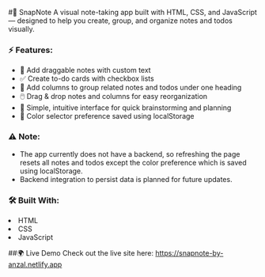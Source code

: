 #📝 SnapNote
A visual note-taking app built with HTML, CSS, and JavaScript — designed to help you create, group, and organize notes and todos visually.

<h3>⚡ Features:</h3>
<ul>
<li>🧩 Add draggable notes with custom text</li>

<li>✅ Create to-do cards with checkbox lists</li>

<li>📁 Add columns to group related notes and todos under one heading</li>

<li>🖱️ Drag & drop notes and columns for easy reorganization</li>

<li>🎨 Simple, intuitive interface for quick brainstorming and planning</li>

<li>🎨 Color selector preference saved using localStorage</li>
</ul>
<h3>⚠️ Note:</h3>
<ul>
<li>The app currently does not have a backend, so refreshing the page resets all notes and todos except the color preference which is saved using localStorage.</li>

<li>Backend integration to persist data is planned for future updates.</li>
</ul>

<h3>🛠️ Built With:</h3>
<li>HTML</li>

<li>CSS</li>

<li>JavaScript</li>

##🌍 Live Demo
Check out the live site here: https://snapnote-by-anzal.netlify.app
